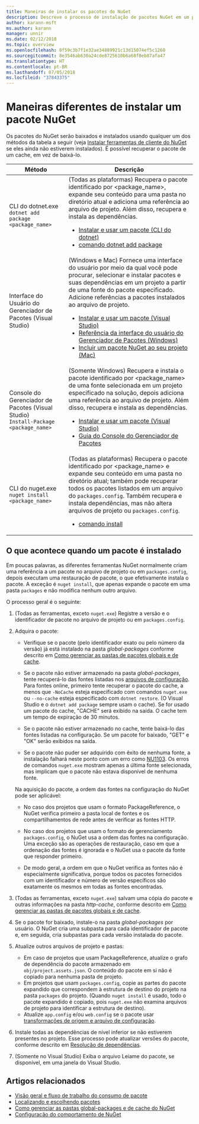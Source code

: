```yaml
---
title: Maneiras de instalar os pacotes do NuGet
description: Descreve o processo de instalação de pacotes NuGet em um projeto, incluindo o que acontece no disco e com os arquivos de projeto aplicáveis.
author: karann-msft
ms.author: karann
manager: unnir
ms.date: 02/12/2018
ms.topic: overview
ms.openlocfilehash: 0f59c3b7f1e32ae34889921c13d15074ef5c1260
ms.sourcegitcommit: 8e3546ab630a24cde8725610b6a68f8eb87afa47
ms.translationtype: HT
ms.contentlocale: pt-BR
ms.lasthandoff: 07/05/2018
ms.locfileid: "37843375"
---
```

# <a name="different-ways-to-install-a-nuget-package"></a>Maneiras diferentes de instalar um pacote NuGet

Os pacotes do NuGet serão baixados e instalados usando qualquer um dos métodos da tabela a seguir (veja [Instalar ferramentas de cliente do NuGet](../install-nuget-client-tools.md) se eles ainda não estiverem instalados). É possível recuperar o pacote de um cache, em vez de baixá-lo.

| Método | Descrição |
| --- | --- |
| CLI do dotnet.exe<br/>`dotnet add package <package_name>` | (Todas as plataformas) Recupera o pacote identificado por \<package_name\>, expande seu conteúdo para uma pasta no diretório atual e adiciona uma referência ao arquivo de projeto. Além disso, recupera e instala as dependências.<ul><li>[Instalar e usar um pacote (CLI do dotnet)](../quickstart/install-and-use-a-package-using-the-dotnet-cli.md)</li><li>[comando dotnet add package](/dotnet/core/tools/dotnet-add-package)</li></ul> |
| Interface do Usuário do Gerenciador de Pacotes (Visual Studio) | (Windows e Mac) Fornece uma interface do usuário por meio da qual você pode procurar, selecionar e instalar pacotes e suas dependências em um projeto a partir de uma fonte do pacote especificado. Adicione referências a pacotes instalados ao arquivo de projeto.<ul><li>[Instalar e usar um pacote (Visual Studio)](../quickstart/install-and-use-a-package-in-visual-studio.md)</li><li>[Referência da interface do usuário do Gerenciador de Pacotes (Windows)](../tools/package-manager-ui.md)</li><li>[Incluir um pacote NuGet ao seu projeto (Mac)](/visualstudio/mac/nuget-walkthrough)</li></ul> |
| Console do Gerenciador de Pacotes (Visual Studio)<br/>`Install-Package <package_name>` | (Somente Windows) Recupera e instala o pacote identificado por \<package_name\> de uma fonte selecionada em um projeto especificado na solução, depois adiciona uma referência ao arquivo de projeto. Além disso, recupera e instala as dependências.<ul><li>[Instalar e usar um pacote (Visual Studio)](../quickstart/install-and-use-a-package-in-visual-studio.md)</li><li>[Guia do Console do Gerenciador de Pacotes](../tools/package-manager-console.md)</li></ul> |
| CLI do nuget.exe<br/>`nuget install <package_name>` | (Todas as plataformas) Recupera o pacote identificado por \<package_name\> e expande seu conteúdo em uma pasta no diretório atual; também pode recuperar todos os pacotes listados em um arquivo do `packages.config`. Também recupera e instala dependências, mas não altera arquivos de projeto ou `packages.config`.<ul><li>[comando install](../tools/cli-ref-install.md)</li></ul> |

## <a name="what-happens-when-a-package-is-installed"></a>O que acontece quando um pacote é instalado

Em poucas palavras, as diferentes ferramentas NuGet normalmente criam uma referência a um pacote no arquivo de projeto ou em `packages.config`, depois executam uma restauração de pacote, o que efetivamente instala o pacote. A exceção é `nuget install`, que apenas expande o pacote em uma pasta `packages` e não modifica nenhum outro arquivo.

O processo geral é o seguinte:

1. (Todas as ferramentas, exceto `nuget.exe`) Registre a versão e o identificador de pacote no arquivo de projeto ou em `packages.config`.

2. Adquira o pacote:
   - Verifique se o pacote (pelo identificador exato ou pelo número da versão) já está instalado na pasta *global-packages* conforme descrito em [Como gerenciar as pastas de pacotes globais e de cache](managing-the-global-packages-and-cache-folders.md).

   - Se o pacote não estiver armazenado na pasta *global-packages*, tente recuperá-lo das fontes listadas nos [arquivos de configuração](Configuring-NuGet-Behavior.md). Para fontes online, primeiro tente recuperar o pacote do cache, a menos que `-NoCache` esteja especificado com comandos `nuget.exe` ou `--no-cache` esteja especificado com `dotnet restore`. (O Visual Studio e o `dotnet add package` sempre usam o cache). Se for usado um pacote do cache, "CACHE" será exibido na saída. O cache tem um tempo de expiração de 30 minutos.

   - Se o pacote não estiver armazenado no cache, tente baixá-lo das fontes listadas na configuração. Se um pacote for baixado, "GET" e "OK" serão exibidos na saída.

   - Se o pacote não puder ser adquirido com êxito de nenhuma fonte, a instalação falhará neste ponto com um erro como [NU1103](../reference/errors-and-warnings/NU1103.md). Os erros de comandos `nuget.exe` mostram apenas a última fonte selecionada, mas implicam que o pacote não estava disponível de nenhuma fonte.

   Na aquisição do pacote, a ordem das fontes na configuração do NuGet pode ser aplicável:

   - No caso dos projetos que usam o formato PackageReference, o NuGet verifica primeiro a pasta local de fontes e os compartilhamentos de rede antes de verificar as fontes HTTP.

   - No caso dos projetos que usam o formato de gerenciamento `packages.config`, o NuGet usa a ordem das fontes na configuração. Uma exceção são as operações de restauração, caso em que a ordenação das fontes é ignorada e o NuGet usa o pacote da fonte que responder primeiro.

   - De modo geral, a ordem em que o NuGet verifica as fontes não é especialmente significativa, porque todos os pacotes fornecidos com um identificador e número de versão específicos são exatamente os mesmos em todas as fontes encontradas.

3. (Todas as ferramentas, exceto `nuget.exe`) salvam uma cópia do pacote e outras informações na pasta *http-cache*, conforme descrito em [Como gerenciar as pastas de pacotes globais e de cache](managing-the-global-packages-and-cache-folders.md).

4. Se o pacote for baixado, instale-o na pasta *global-packages* por usuário. O NuGet cria uma subpasta para cada identificador de pacote e, em seguida, cria subpastas para cada versão instalada do pacote.

5. Atualize outros arquivos de projeto e pastas:

    - Em caso de projetos que usam PackageReference, atualize o grafo de dependência do pacote armazenado em `obj/project.assets.json`. O conteúdo do pacote em si não é copiado para nenhuma pasta de projeto.
    - Em projetos que usam `packages.config`, copie as partes do pacote expandido que correspondem à estrutura de destino do projeto na pasta `packages` do projeto. (Quando `nuget install` é usado, todo o pacote expandido é copiado, pois `nuget.exe` não examina arquivos de projeto para identificar a estrutura de destino).
    - Atualize `app.config` e/ou `web.config` se o pacote usar [transformações de origem e arquivo de configuração](../create-packages/source-and-config-file-transformations.md).

6. Instale todas as dependências de nível inferior se não estiverem presentes no projeto. Esse processo pode atualizar versões do pacote, conforme descrito em [Resolução de dependências](../consume-packages/dependency-resolution.md).

7. (Somente no Visual Studio) Exiba o arquivo Leiame do pacote, se disponível, em uma janela do Visual Studio.

## <a name="related-articles"></a>Artigos relacionados

- [Visão geral e fluxo de trabalho do consumo de pacote](../consume-packages/overview-and-workflow.md)
- [Localizando e escolhendo pacotes](../consume-packages/finding-and-choosing-packages.md)
- [Como gerenciar as pastas global-packages e de cache do NuGet](managing-the-global-packages-and-cache-folders.md)
- [Configuração do comportamento de NuGet](../consume-packages/configuring-nuget-behavior.md)
